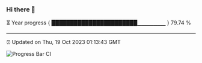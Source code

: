 ### Hi there 👋

⏳ Year progress { ███████████████████████▁▁▁▁▁▁▁ } 79.74 %

---

⏰ Updated on Thu, 19 Oct 2023 01:13:43 GMT

![Progress Bar CI](https://github.com/ZhaoGui/ZhaoGui/workflows/Progress%20Bar%20CI/badge.svg)
